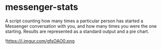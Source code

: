 # messenger-stats
A script counting how many times a particular person has started a Messenger conversation with you, and how many times you were the one starting. Results are represented as a standard output and a pie chart.

!https://i.imgur.com/gfsOAO0.png
